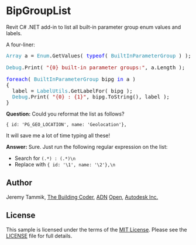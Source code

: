# BipGroupList

Revit C# .NET add-in to list all built-in parameter group enum values and labels.

A four-liner:

<pre>
<span style="color:#2b91af;">Array</span>&nbsp;a&nbsp;=&nbsp;<span style="color:#2b91af;">Enum</span>.GetValues(&nbsp;<span style="color:blue;">typeof</span>(&nbsp;<span style="color:#2b91af;">BuiltInParameterGroup</span>&nbsp;)&nbsp;);
 
<span style="color:#2b91af;">Debug</span>.Print(&nbsp;<span style="color:#a31515;">&quot;{0}&nbsp;built-in&nbsp;parameter&nbsp;groups:&quot;</span>,&nbsp;a.Length&nbsp;);
 
<span style="color:blue;">foreach</span>(&nbsp;<span style="color:#2b91af;">BuiltInParameterGroup</span>&nbsp;bipg&nbsp;<span style="color:blue;">in</span>&nbsp;a&nbsp;)
{
&nbsp;&nbsp;label&nbsp;=&nbsp;<span style="color:#2b91af;">LabelUtils</span>.GetLabelFor(&nbsp;bipg&nbsp;);
&nbsp;&nbsp;<span style="color:#2b91af;">Debug</span>.Print(&nbsp;<span style="color:#a31515;">&quot;{0}&nbsp;:&nbsp;{1}&quot;</span>,&nbsp;bipg.ToString(),&nbsp;label&nbsp;);
}
</pre>

**Question:** Could you reformat the list as follows?

```
{ id: 'PG_GEO_LOCATION', name: 'Geolocation'},
```

It will save me a lot of time typing all these!

**Answer:** Sure. Just run the following regular expression on the list:

- Search for `(.*) : (.*)\n`
- Replace with `{ id: '\1', name: '\2'},\n`


## Author

Jeremy Tammik,
[The Building Coder](http://thebuildingcoder.typepad.com),
[ADN](http://www.autodesk.com/adn)
[Open](http://www.autodesk.com/adnopen),
[Autodesk Inc.](http://www.autodesk.com)


## License

This sample is licensed under the terms of the [MIT License](http://opensource.org/licenses/MIT).
Please see the [LICENSE](LICENSE) file for full details.
